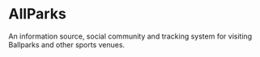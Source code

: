 # AllParks
An information source, social community and tracking system for visiting Ballparks and other sports venues.
